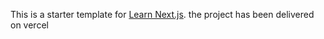 This is a starter template for [Learn Next.js](https://nextjs.org/learn).
the project has been delivered on vercel
